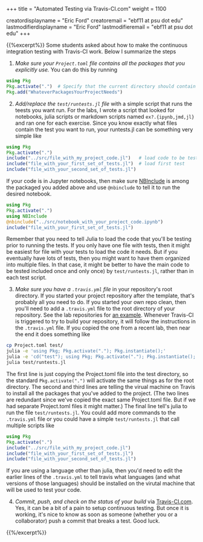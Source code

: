 +++
title = "Automated Testing via Travis-CI.com"
weight = 1100

creatordisplayname = "Eric Ford"
creatoremail = "ebf11 at psu dot edu"
lastmodifierdisplayname = "Eric Ford"
lastmodifieremail = "ebf11 at psu dot edu"
+++

{{%excerpt%}}
Some students asked about how to make the continuous integration testing with Travis-CI work. Below I summarize the steps

1.  _Make sure your `Project.toml` file contains all the packages that you explicitly use._  You can do this by running
```julia
using Pkg
Pkg.activate(".")  # Specify that the current directory should contain a Project.toml and Manifest.toml file describing your current project
Pkg.add("WhateverPackagesYourProjectNeeds")
```

2.  _Add/replace the `test/runtests.jl` file_ with a simple script that runs the teests you want run.  For the labs, I wrote a script that looked for notebooks, julia scripts or markdown scripts named `ex?.{ipynb,jmd,jl}` and ran one for each exercise.  Since you know exactly what files contain the test you want to run, your runtests.jl can be something very simple like
```julia
using Pkg
Pkg.activate(".")
include("../src/file_with_my_project_code.jl")   # load code to be tested
include("file_with_your_first_set_of_tests.jl")  # load first test
include("file_with_your_second_set_of_tests.jl")
```
If your code is in Jupyter notebooks, then make sure [NBInclude](https://github.com/stevengj/NBInclude.jl) is among the packaged you added above and use `@nbinclude` to tell it to run the desired notebook.
```julia
using Pkg
Pkg.activate(".")
using NBInclude
@nbinclude("../src/notebook_with_your_project_code.ipynb")
include("file_with_your_first_set_of_tests.jl")
```
Remember that you need to tell Julia to load the code that you'll be testing prior to running the tests.  If you only have one file with tests, then it might be easiest for file with your tests to load the code it needs.  But if you eventually have lots of tests, then you might want to have them organized into multiple files.  In that case, it might be better to have the main code to be tested included once and only once) by `test/runtests.jl`, rather than in each test script.

3.  _Make sure you have a `.travis.yml` file_ in your repository's root directory.  If you started your project repository after the template, that's probably all you need to do.  If you started your own repo clean, then you'll need to add a `.travis.yml` file to the root directory of your repository.  See the lab repositories for [an example](https://github.com/PsuAstro528/lab4-start/blob/master/.travis.yml).  Whenever Travis-CI is triggered to try to build your repository, it will follow the instructions in the `.travis.yml` file.  If you copied the one from a recent lab, then near the end it does something like
```sh
cp Project.toml test/
julia -e 'using Pkg; Pkg.activate("."); Pkg.instantiate();'
julia -e 'cd("test"); using Pkg; Pkg.activate("."); Pkg.instantiate();'
julia test/runtests.jl
```
The first line is just copying the Project.toml file into the test directory, so the standard `Pkg.activate(".")` will activate the same things as for the root directory.  The second and third lines are telling the virual machine on Travis to install all the packages that you've added to the project.  (The two lines are redundant since we've copied the exact same Project.toml file.  But if we had separate Project.toml files it might matter.)  The final line tell's julia to run the file `test/runtests.jl`.  You could add more commands to the `.travis.yml` file or you could have a simple `test/runtests.jl` that call multiple scripts like
```julia
using Pkg
Pkg.activate(".")
include("../src/file_with_my_project_code.jl")
include("file_with_your_first_set_of_tests.jl")
include("file_with_your_second_set_of_tests.jl")
```
If you are using a language other than julia, then you'd need to edit the earlier lines of the `.travis.yml` to tell travis what languages (and what versions of those languages) should be installed on the virutal machine that will be used to test your code.

4. _Commit, push, and check on the status of your build_ via [Travis-CI.com](https://travis-ci.com/).  Yes, it can be a bit of a pain to setup continuous testing.  But once it is working, it's nice to know as soon as someone (whether you or a collaborator) push a commit that breaks a test.  Good luck.


{{%/excerpt%}}

